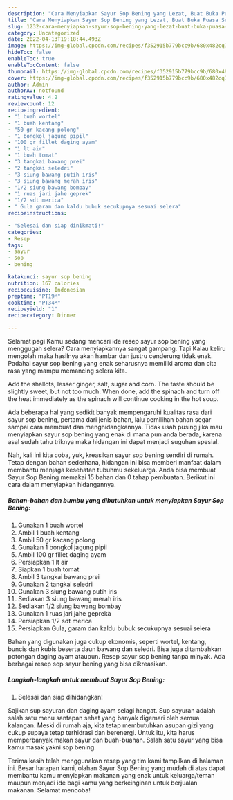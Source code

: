 ```yaml
---
description: "Cara Menyiapkan Sayur Sop Bening yang Lezat, Buat Buka Puasa Sempurna"
title: "Cara Menyiapkan Sayur Sop Bening yang Lezat, Buat Buka Puasa Sempurna"
slug: 1232-cara-menyiapkan-sayur-sop-bening-yang-lezat-buat-buka-puasa-sempurna
category: Uncategorized
date: 2022-04-13T19:18:44.493Z
image: https://img-global.cpcdn.com/recipes/f352915b779bcc9b/680x482cq70/sayur-sop-bening-foto-resep-utama.jpg
hideToc: false
enableToc: true
enableTocContent: false
thumbnail: https://img-global.cpcdn.com/recipes/f352915b779bcc9b/680x482cq70/sayur-sop-bening-foto-resep-utama.jpg
cover: https://img-global.cpcdn.com/recipes/f352915b779bcc9b/680x482cq70/sayur-sop-bening-foto-resep-utama.jpg
author: Admin
authorAv: notfound
ratingvalue: 4.2
reviewcount: 12
recipeingredient:
- "1 buah wortel"
- "1 buah kentang"
- "50 gr kacang polong"
- "1 bongkol jagung pipil"
- "100 gr fillet daging ayam"
- "1 lt air"
- "1 buah tomat"
- "3 tangkai bawang prei"
- "2 tangkai seledri"
- "3 siung bawang putih iris"
- "3 siung bawang merah iris"
- "1/2 siung bawang bombay"
- "1 ruas jari jahe geprek"
- "1/2 sdt merica"
- " Gula garam dan kaldu bubuk secukupnya sesuai selera"
recipeinstructions:

- "Selesai dan siap dinikmati!"
categories:
- Resep
tags:
- sayur
- sop
- bening

katakunci: sayur sop bening 
nutrition: 167 calories
recipecuisine: Indonesian
preptime: "PT19M"
cooktime: "PT34M"
recipeyield: "1"
recipecategory: Dinner

---
```



Selamat pagi Kamu sedang mencari ide resep sayur sop bening yang menggugah selera? Cara menyiapkannya sangat gampang. Tapi Kalau keliru mengolah maka hasilnya akan hambar dan justru cenderung tidak enak. Padahal sayur sop bening yang enak seharusnya memiliki aroma dan cita rasa yang mampu memancing selera kita.


Add the shallots, lesser ginger, salt, sugar and corn. The taste should be slightly sweet, but not too much. When done, add the spinach and turn off the heat immediately as the spinach will continue cooking in the hot soup.

Ada beberapa hal yang sedikit banyak mempengaruhi kualitas rasa dari sayur sop bening, pertama dari jenis bahan, lalu pemilihan bahan segar sampai cara membuat dan menghidangkannya. Tidak usah pusing jika mau menyiapkan sayur sop bening yang enak di mana pun anda berada, karena asal sudah tahu triknya maka hidangan ini dapat menjadi suguhan spesial.


Nah, kali ini kita coba, yuk, kreasikan sayur sop bening sendiri di rumah. Tetap dengan bahan sederhana, hidangan ini bisa memberi manfaat dalam membantu menjaga kesehatan tubuhmu sekeluarga. Anda bisa membuat Sayur Sop Bening memakai 15 bahan dan 0 tahap pembuatan. Berikut ini cara dalam menyiapkan hidangannya.

<!--inarticleads1-->

##### Bahan-bahan dan bumbu yang dibutuhkan untuk menyiapkan Sayur Sop Bening:

1. Gunakan 1 buah wortel
1. Ambil 1 buah kentang
1. Ambil 50 gr kacang polong
1. Gunakan 1 bongkol jagung pipil
1. Ambil 100 gr fillet daging ayam
1. Persiapkan 1 lt air
1. Siapkan 1 buah tomat
1. Ambil 3 tangkai bawang prei
1. Gunakan 2 tangkai seledri
1. Gunakan 3 siung bawang putih iris
1. Sediakan 3 siung bawang merah iris
1. Sediakan 1/2 siung bawang bombay
1. Gunakan 1 ruas jari jahe geprekà
1. Persiapkan 1/2 sdt merica
1. Persiapkan  Gula, garam dan kaldu bubuk secukupnya sesuai selera


Bahan yang digunakan juga cukup ekonomis, seperti wortel, kentang, buncis dan kubis beserta daun bawang dan seledri. Bisa juga ditambahkan potongan daging ayam ataupun. Resep sayur sop bening tanpa minyak. Ada berbagai resep sop sayur bening yang bisa dikreasikan. 

<!--inarticleads2-->

##### Langkah-langkah untuk membuat Sayur Sop Bening:


1. Selesai dan siap dihidangkan!

Sajikan sup sayuran dan daging ayam selagi hangat. Sup sayuran adalah salah satu menu santapan sehat yang banyak digemari oleh semua kalangan. Meski di rumah aja, kita tetap membutuhkan asupan gizi yang cukup supaya tetap terhidrasi dan berenergi. Untuk itu, kita harus memperbanyak makan sayur dan buah-buahan. Salah satu sayur yang bisa kamu masak yakni sop bening. 

Terima kasih telah menggunakan resep yang tim kami tampilkan di halaman ini. Besar harapan kami, olahan Sayur Sop Bening yang mudah di atas dapat membantu kamu menyiapkan makanan yang enak untuk keluarga/teman maupun menjadi ide bagi kamu yang berkeinginan untuk berjualan makanan. Selamat mencoba!
